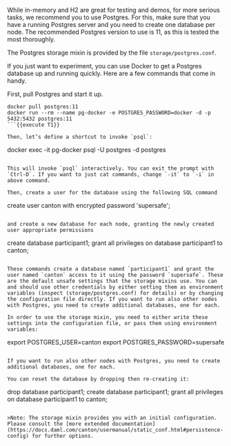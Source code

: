 While in-memory and H2 are great for testing and demos, for more serious tasks, we recommend you to use Postgres. For this, make sure that you have a running Postgres server and you need to create one database per node. The recommended Postgres version to use is 11, as this is tested the most thoroughly.

The Postgres storage mixin is provided by the file `storage/postgres.conf`.

If you just want to experiment, you can use Docker to get a Postgres database up and running quickly. Here are a few commands that come in handy.

First, pull Postgres and start it up.

```
docker pull postgres:11
docker run --rm --name pg-docker -e POSTGRES_PASSWORD=docker -d -p 5432:5432 postgres:11
```{{execute T1}}

Then, let’s define a shortcut to invoke `psql`:

```
docker exec -it pg-docker psql -U postgres -d postgres
```{{execute T1}}

This will invoke `psql` interactively. You can exit the prompt with `Ctrl-D`. If you want to just cat commands, change `-it` to `-i` in above command.

Then, create a user for the database using the following SQL command

```
create user canton with encrypted password 'supersafe';
```{{execute T1}}

and create a new database for each node, granting the newly created user appropriate permissions

```
create database participant1;
grant all privileges on database participant1 to canton;
```{{execute T1}}

These commands create a database named `participant1` and grant the user named `canton` access to it using the password `supersafe`. These are the default unsafe settings that the storage mixins use. You can and should use other credentials by either setting them as environment variables (inspect (storage/postgres.conf) for details) or by changing the configuration file directly. If you want to run also other nodes with Postgres, you need to create additional databases, one for each.

In order to use the storage mixin, you need to either write these settings into the configuration file, or pass them using environment variables:

```
export POSTGRES_USER=canton
export POSTGRES_PASSWORD=supersafe
```{{execute T2}}

If you want to run also other nodes with Postgres, you need to create additional databases, one for each.

You can reset the database by dropping then re-creating it:

```
drop database participant1;
create database participant1;
grant all privileges on database participant1 to canton;
```{{execute T1}}

>Note: The storage mixin provides you with an initial configuration. Please consult the [more extended documentation] (https://docs.daml.com/canton/usermanual/static_conf.html#persistence-config) for further options.
